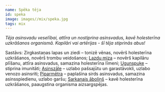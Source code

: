 ```yaml
---
name: Spēka tēja
id: speka
image: images//mix/speka.jpg
tags: mix
---
```

*Tēja asinsvadu veselībai, attīra un nostiprina asinsvadus, kavē holesterīna uzkrāšanos organismā. Kapilāri vai artērijas - šī tēja stiprinās abus!*

Sastāvs:
Zirgkastaņas lapas un ziedi – tonizē vēnas, novērš holesterīna uzkrāšanos, novērš trombu veidošanos;
<a href="https://www.danga.lv/mono/#lazdu_miza">Lazdu miza</a> – novērš kapilāru plīšanu, attīra asinsvadus, samazina holesterīna līmeni;
<a href="https://www.danga.lv/mono/#ugunspuke">Ugunspuķe</a> – stiprina imunitāti;
<a href="https://www.danga.lv/mono/#asinszale">Asinszāle</a> – uzlabo pašsajūtu un garastāvokli, uzlabo venozo asinsriti;
<a href="https://www.danga.lv/mono/#piparmetra">Piparmētra</a> – paplašina sirds asinsvadus, samazina asinsspiedienu, uzlabo garšu;
<a href="https://www.danga.lv/mono/#sarkanais_abolins">Sarkanais āboliņš</a> – kavē holesterīna uzkrāšanos, paaugstina organisma aizsargspējas.